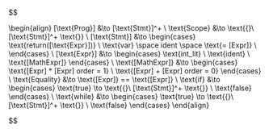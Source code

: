  $$

\begin{align}
    [\text{Prog}] &\to [\text{Stmt}]^+
    \\
    \text{Scope} &\to \text{\{}\ [\text{Stmt}]^+ \text{\}}
    \\
    [\text{Stmt}] &\to 
        \begin{cases}
            \text{return([\text{Expr}])}
            \\
            \text{var} \space ident \space \text{= [Expr]}
            \\
        \end{cases}
    \\
    [\text{Expr}] &\to 
        \begin{cases}
                \text{int\_lit}
                \\
                \text{ident}
                \\
                \text{[MathExpr]}
        \end{cases}
    \\
    \text{[MathExpr]} &\to 
        \begin{cases}
            \text{[Expr] * [Expr] order = 1}
            \\
            \text{[Expr] + [Expr] order = 0}
        \end{cases}
    \\
    \text{Equality} &\to \text{[Expr]} == \text{[Expr]}
    \\
    \text{if} &\to 
        \begin{cases}
            \text{true} \to \text{\{}\ [\text{Stmt}]^+ \text{\}}
            \\
            \text{false}
        \end{cases}
    \\
    \text{while} &\to
        \begin{cases}
            \text{true} \to \text{\{}\ [\text{Stmt}]^+ \text{\}}
                \\
            \text{false}
        \end{cases}
\end{align}

$$